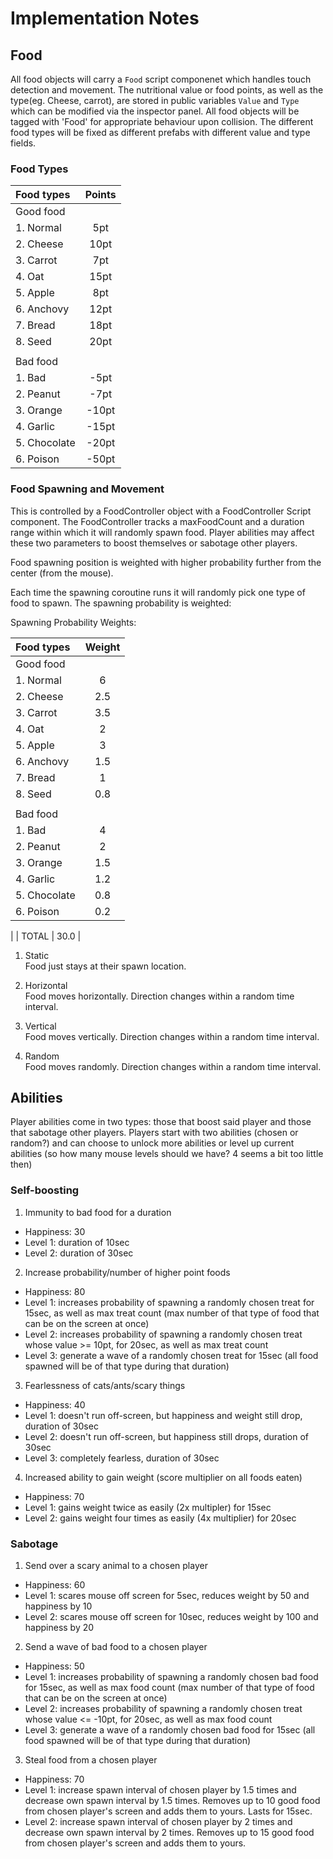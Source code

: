 # Implementation Notes

## Food
All food objects will carry a `Food` script componenet which handles touch detection and movement. The nutritional value or food points, as well as the type(eg. Cheese, carrot), are stored in public variables `Value` and `Type` which can be modified via the inspector panel. All food objects will be tagged with 'Food' for appropriate behaviour upon collision. The different food types will be fixed as different prefabs with different value and type fields.

### Food Types
| Food types | Points|
|:-----------|:-----:|
| Good food  |       |
| 1. Normal  |  5pt  |
| 2. Cheese  |  10pt |
| 3. Carrot  |  7pt  |
| 4. Oat     |  15pt |
| 5. Apple   |  8pt  |
| 6. Anchovy |  12pt |
| 7. Bread   |  18pt |
| 8. Seed    |  20pt |
|            |       |
| Bad food   |       |
| 1. Bad     |  -5pt |
| 2. Peanut  |  -7pt |
| 3. Orange  |  -10pt|
| 4. Garlic  |  -15pt|
| 5. Chocolate| -20pt|
| 6. Poison  |  -50pt|

### Food Spawning and Movement
This is controlled by a FoodController object with a FoodController Script component. The FoodController tracks a maxFoodCount and a duration range within which it will randomly spawn food. Player abilities may affect these two parameters to boost themselves or sabotage other players.

Food spawning position is weighted with higher probability further from the center (from the mouse).

Each time the spawning coroutine runs it will randomly pick one type of food to spawn. The spawning probability is weighted:

Spawning Probability Weights:

| Food types | Weight|
|:-----------|:-----:|
| Good food  |       |
| 1. Normal  |  6    |
| 2. Cheese  |  2.5  |
| 3. Carrot  |  3.5  |
| 4. Oat     |  2    |
| 5. Apple   |  3    |
| 6. Anchovy |  1.5  |
| 7. Bread   |  1    |
| 8. Seed    |  0.8  |
|            |       |
| Bad food   |       |
| 1. Bad     |  4    |
| 2. Peanut  |  2    |
| 3. Orange  |  1.5  |
| 4. Garlic  |  1.2  |
| 5. Chocolate| 0.8  |
| 6. Poison  |  0.2  |
|
| TOTAL      |  30.0 |



1. Static  
Food just stays at their spawn location.

2. Horizontal  
Food moves horizontally. Direction changes within a random time interval.

3. Vertical  
Food moves vertically. Direction changes within a random time interval.

4. Random  
Food moves randomly. Direction changes within a random time interval.


## Abilities
Player abilities come in two types: those that boost said player and those that sabotage other players. Players start with two abilities (chosen or random?) and can choose to unlock more abilities or level up current abilities (so how many mouse levels should we have? 4 seems a bit too little then)

### Self-boosting
1. Immunity to bad food for a duration

  * Happiness: 30
  * Level 1: duration of 10sec
  * Level 2: duration of 30sec

2. Increase probability/number of higher point foods

  * Happiness: 80
  * Level 1: increases probability of spawning a randomly chosen treat for 15sec, as well as max treat count (max number of that type of food that can be on the screen at once)
  * Level 2: increases probability of spawning a randomly chosen treat whose value >= 10pt, for 20sec, as well as max treat count
  * Level 3: generate a wave of a randomly chosen treat for 15sec (all food spawned will be of that type during that duration)

3. Fearlessness of cats/ants/scary things

  * Happiness: 40
  * Level 1: doesn't run off-screen, but happiness and weight still drop, duration of 30sec
  * Level 2: doesn't run off-screen, but happiness still drops, duration of 30sec
  * Level 3: completely fearless, duration of 30sec

4. Increased ability to gain weight (score multiplier on all foods eaten)

  * Happiness: 70
  * Level 1: gains weight twice as easily (2x multipler) for 15sec
  * Level 2: gains weight four times as easily (4x multiplier) for 20sec

### Sabotage
1. Send over a scary animal to a chosen player

  * Happiness: 60
  * Level 1: scares mouse off screen for 5sec, reduces weight by 50 and happiness by 10
  * Level 2: scares mouse off screen for 10sec, reduces weight by 100 and happiness by 20

2. Send a wave of bad food to a chosen player

  * Happiness: 50
  *  Level 1: increases probability of spawning a randomly chosen bad food for 15sec, as well as max food count (max number of that type of food that can be on the screen at once)
  * Level 2: increases probability of spawning a randomly chosen treat whose value <= -10pt, for 20sec, as well as max food count
  * Level 3: generate a wave of a randomly chosen bad food for 15sec (all food spawned will be of that type during that duration)

3. Steal food from a chosen player

  * Happiness: 70
  * Level 1: increase spawn interval of chosen player by 1.5 times and decrease own spawn interval by 1.5 times. Removes up to 10 good food from chosen player's screen and adds them to yours. Lasts for 15sec.
  * Level 2: increase spawn interval of chosen player by 2 times and decrease own spawn interval by 2 times. Removes up to 15 good food from chosen player's screen and adds them to yours.




